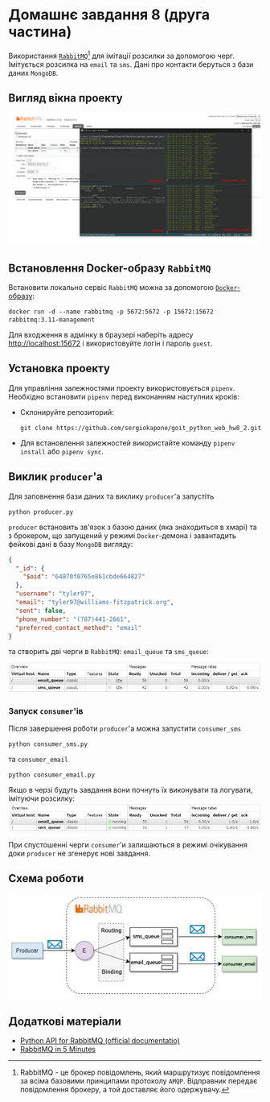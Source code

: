 # Домашнє завдання 8 (друга частина)

Використання [`RabbitMQ`](https://www.rabbitmq.com/)[^1] для імітації розсилки за допомогою черг. Імітується розсилка на `email` та `sms`. Дані про контакти беруться з бази даних `MongoDB`.

[^1]: RabbitMQ - це брокер повідомлень, який маршрутизує повідомлення за всіма базовими принципами протоколу `AMQP`. Відправник передає повідомлення брокеру, а той доставляє його одержувачу.

## Вигляд вікна проекту

![Вигляд програми](./pictures/view.png)

## Встановлення Docker-образу `RabbitMQ`

Встановити локально сервіс `RabbitMQ` можна за допомогою [`Docker`-образу](https://hub.docker.com/_/rabbitmq):

```shell
docker run -d --name rabbitmq -p 5672:5672 -p 15672:15672 rabbitmq:3.11-management
```

Для входження в адмінку в браузері наберіть адресу [http://localhost:15672](http://localhost:15672/) і використовуйте логін і пароль `guest`.

## Установка проекту

Для управління залежностями проекту використовується `pipenv`. Необхідно встановити `pipenv` перед виконанням наступних кроків:

- Склонируйте репозиторий:

  ```shell
  git clone https://github.com/sergiokapone/goit_python_web_hw8_2.git
  ```

- Для встановлення залежностей використайте команду `pipenv install` або `pipenv sync`.

## Виклик `producer`'а

Для заповнення бази даних та виклику `producer`'а запустіть

```shell
python producer.py
```

`producer` встановить зв'язок з базою даних (яка знаходиться в хмарі) та з брокером, що запущений у режимі `Docker`-демона і завантадить фейкові дані в базу `MongoDB` вигляду:

```json
{
  "_id": {
    "$oid": "64870f0765e861cbde664827"
  },
  "username": "tyler97",
  "email": "tyler97@williams-fitzpatrick.org",
  "sent": false,
  "phone_number": "(787)441-2661",
  "preferred_contact_method": "email"
}
```

та створить дві черги в `RabbitMQ`: `email_queue` та `sms_queue`:

![Вигляд черг в адмінці RabbitMQ](./pictures/rabbitmq.png)

### Запуск `consumer`'ів

Після завершення роботи `producer`'а можна запустити `consumer_sms`

```shell
python consumer_sms.py
```

та `consumer_email`

```shell
python consumer_email.py
```

Якщо в черзі будуть завдання вони почнуть їх виконувати та логувати, імітуючи розсилку:
![Вигляд черг в адмінці RabbitMQ](./pictures/rabbitmq_run.png)

При спустошенні черги `consumer`'и залишаються в режимі очікування доки `producer` не згенерує нові завдання.

## Схема роботи

![схема роботи](./pictures/scheme.png)

## Додаткові матеріали

- [Python API for RabbitMQ (official documentatio)](https://www.rabbitmq.com/tutorials/tutorial-one-python.html)
- [RabbitMQ in 5 Minutes](https://www.youtube.com/watch?v=deG25y_r6OY&t=310s)
